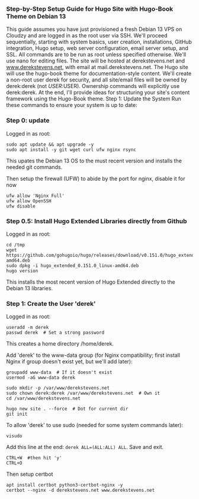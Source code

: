 ### Step-by-Step Setup Guide for Hugo Site with Hugo-Book Theme on Debian 13
This guide assumes you have just provisioned a fresh Debian 13 VPS on Cloudzy and are logged in as the root user via SSH. We'll proceed sequentially, starting with system basics, user creation, installations, GitHub integration, Hugo setup, web server configuration, email server setup, and SSL. All commands are to be run as root unless specified otherwise. We'll use nano for editing files. The site will be hosted at derekstevens.net and www.derekstevens.net, with email at mail.derekstevens.net. The Hugo site will use the hugo-book theme for documentation-style content.
We'll create a non-root user derek for security, and all site/email files will be owned by derek:derek (not $USER:$USER). Ownership commands will explicitly use derek:derek.
At the end, I'll provide ideas for structuring your site's content framework using the Hugo-Book theme.
Step 1: Update the System
Run these commands to ensure your system is up to date:

### Step 0: update
Logged in as root:
```
sudo apt update && apt upgrade -y
sudo apt install -y git wget curl ufw nginx rsync
```
This upates the Debian 13 OS to the must recent version and installs the needed git commands.

Then setup the firewall (UFW) to abide by the port for nginx, disable it for now
```
ufw allow 'Nginx Full'
ufw allow OpenSSH
ufw disable
```

### Step 0.5: Install Hugo Extended Libraries directly from Github
Logged in as root:
```
cd /tmp
wget https://github.com/gohugoio/hugo/releases/download/v0.151.0/hugo_extended_0.151.0_linux-amd64.deb
sudo dpkg -i hugo_extended_0.151.0_linux-amd64.deb
hugo version
```
This installs the most recent version of Hugo Extended directly to the Debian 13 libraries.

### Step 1: Create the User 'derek'
Logged in as root:
```
useradd -m derek
passwd derek  # Set a strong password
```
This creates a home directory /home/derek.

Add 'derek' to the www-data group (for Nginx compatibility; first install Nginx if group doesn't exist yet, but we'll add later):
```
groupadd www-data  # If it doesn't exist
usermod -aG www-data derek
```
```
sudo mkdir -p /var/www/derekstevens.net
sudo chown derek:derek /var/www/derekstevens.net  # Own it
cd /var/www/derekstevens.net
```
```
hugo new site . --force  # Dot for current dir
git init
```

To allow 'derek' to use sudo (needed for some system commands later):
```
visudo
```
Add this line at the end: `derek ALL=(ALL:ALL) ALL`. Save and exit.

```
CTRL+W  #then hit 'y'
CTRL+O
```

Then setup certbot
```
apt install certbot python3-certbot-nginx -y
certbot --nginx -d derekstevens.net www.derekstevens.net
```
